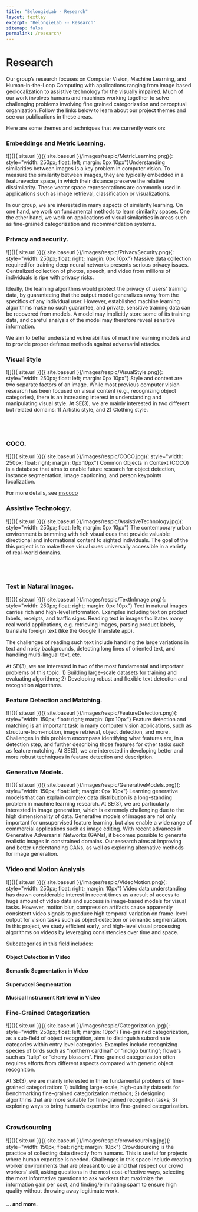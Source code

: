 ```yaml
---
title: "BelongieLab - Research"
layout: textlay
excerpt: "BelongieLab -- Research"
sitemap: false
permalink: /research/
---
```


# Research #

Our group’s research focuses on Computer Vision, Machine Learning, and Human-in-the-Loop Computing with applications ranging from image based geolocalization to assistive technology for the visually impaired. Much of our work involves humans and machines working together to solve challenging problems involving fine grained categorization and perceptual organization. Follow the links below to learn about our project themes and see our publications in these areas.

Here are some themes and techniques that we currently work on:

### Embeddings and  Metric Learning. ### 
![]({{ site.url }}{{ site.baseurl }}/images/respic/MetricLearning.png){: style="width: 250px; float: left; margin: 0px 10px"}Understanding similarities between images is a key problem in computer vision. To measure the similarity between images, they are typically embedded in a featurevector space, in which their distance preserve the relative dissimilarity. These vector space representations are commonly used in applications such as image retrieval, classification or visualizations.

In our group, we are interested in many aspects of similarity learning. On one hand, we work on fundamental methods to learn similarity spaces. One the other hand, we work on applications of visual similarities in areas such as fine-grained categorization and recommendation systems. 


### Privacy and security. ###
![]({{ site.url }}{{ site.baseurl }}/images/respic/PrivacySecurity.png){: style="width: 250px; float: right; margin: 0px  10px"}
Massive data collection required for training deep neural networks presents serious privacy issues. Centralized collection of photos, speech, and video from millions of individuals is ripe with privacy risks. 

Ideally, the learning algorithms would protect the privacy of users’ training data, by guaranteeing that the output model generalizes away from the specifics of any individual user. 
However, established machine learning algorithms make no such guarantee, and private, sensitive training data can be recovered from models. A model may implicitly store some of its training data, and careful analysis of the model may therefore reveal sensitive information. 

We aim to better understand vulnerabilities of machine learning models and to provide proper defense methods against adversarial attacks.

### Visual Style ###
![]({{ site.url }}{{ site.baseurl }}/images/respic/VisualStyle.png){: style="width: 250px; float: left; margin: 0px  10px"}
Style and content are two separate factors of an image. While most previous computer vision research has been focused on visual content (e.g., recognizing object categories), there is an increasing interest in understanding and manipulating visual style. At SE(3), we are mainly interested in two different but related domains: 1) Artistic style, and 2) Clothing style.<br/><br/><br/><br/>


### COCO. ###
![]({{ site.url }}{{ site.baseurl }}/images/respic/COCO.jpg){: style="width: 250px; float: right; margin: 0px  10px"}
Common Objects in Context (COCO) is a database that aims to enable future research for object detection, instance segmentation, image captioning, and person keypoints localization.

For more details, see [mscoco](https://cocodataset.org) 

### Assistive Technology. ###
![]({{ site.url }}{{ site.baseurl }}/images/respic/AssistiveTechnology.jpg){: style="width: 250px; float: left; margin: 0px 10px"}
The contemporary urban environment is brimming with rich visual cues that provide valuable directional and informational content to sighted individuals. The goal of the this project is to make these visual cues universally accessible in a variety of real-world domains. <br/><br/><br/><br/>

### Text in Natural Images. ###  
![]({{ site.url }}{{ site.baseurl }}/images/respic/TextInImage.png){: style="width: 250px; float: right; margin: 0px 10px"}
Text in natural images carries rich and high-level information. Examples including text on product labels, receipts, and traffic signs. Reading text in images facilitates many real world applications, e.g. retrieving images, parsing product labels, translate foreign text (like the Google Translate app).

The challenges of reading such text include handling the large variations in text and noisy backgrounds, detecting long lines of oriented text, and handling multi-lingual text, etc.

At SE(3), we are interested in two of the most fundamental and important problems of this topic: 1) Building large-scale datasets for training and evaluating algorithms; 2) Developing robust and flexible text detection and recognition algorithms.


### Feature Detection and Matching. ###
![]({{ site.url }}{{ site.baseurl }}/images/respic/FeatureDetection.png){: style="width: 150px; float: right; margin: 0px 10px"}
Feature detection and matching is an important task in many computer vision applications, such as structure-from-motion, image retrieval, object detection, and more. Challenges in this problem encompass identifying what features are, in a detection step, and further describing those features for other tasks such as feature matching. At SE(3), we are interested in developing better and more robust techniques in feature detection and description.

### Generative Models. ###
![]({{ site.url }}{{ site.baseurl }}/images/respic/GenerativeModels.png){: style="width: 150px; float: left; margin: 0px 10px"}
Learning generative models that can explain complex data distribution is a long-standing problem in machine learning research. At SE(3), we are particularly interested in image generation, which is extremely challenging due to the high dimensionality of data. Generative models of images are not only important for unsupervised feature learning, but also enable a wide range of commercial applications such as image editing. With recent advances in Generative Adversarial Networks (GANs), it becomes possible to generate realistic images in constrained domains. Our research aims at improving and better understanding GANs, as well as exploring alternative methods for image generation.



### Video and Motion Analysis ###
![]({{ site.url }}{{ site.baseurl }}/images/respic/VideoMotion.png){: style="width: 250px; float: right; margin: 10px"}
Video data understanding has drawn considerable interest in recent times as a result of access to huge amount of video data and success in image-based models for visual tasks. However, motion blur, compression artifacts cause apparently consistent video signals to produce high temporal variation on frame-level output for vision tasks such as object detection or semantic segmentation. In this project, we study efficient early, and high-level visual processing algorithms on videos by leveraging consistencies over time and space. 

Subcategories in this field includes:

#### Object Detection in Video ####

#### Semantic Segmentation in Video ####

#### Supervoxel Segmentation ####

#### Musical Instrument Retrieval in Video ####



### Fine-Grained Categorization ###
![]({{ site.url }}{{ site.baseurl }}/images/respic/Categorization.jpg){: style="width: 250px; float: left; margin: 10px"}
Fine-grained categorization, as a sub-field of object recognition, aims to distinguish subordinate categories within entry level categories. Examples include recognizing species of birds such as “northern cardinal” or  “indigo bunting”; flowers such as “tulip” or “cherry blossom”. Fine-grained categorization often requires efforts from different aspects compared with generic object recognition.

At SE(3), we are mainly interested in three fundamental problems of fine-grained categorization: 1) building large-scale, high-quality datasets for benchmarking fine-grained categorization methods; 2) designing algorithms that are more suitable for fine-grained recognition tasks; 3) exploring ways to bring human’s expertise into fine-grained categorization.
<br><br>

### Crowdsourcing ###
![]({{ site.url }}{{ site.baseurl }}/images/respic/crowdsourcing.jpg){: style="width: 150px; float: right; margin: 10px"}
Crowdsourcing is the practice of collecting data directly from humans. This is useful for projects where human expertise is needed. Challenges in this space include creating worker environments that are pleasant to use and that respect our crowd workers’ skill, asking questions in the most cost-effective ways, selecting the most informative questions to ask workers that maximize the information gain per cost, and finding/eliminating spam to ensure high quality without throwing away legitimate work.

#### ... and more.

